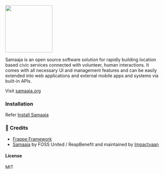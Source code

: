 <img width="150" src="https://user-images.githubusercontent.com/48166553/200232307-f539464b-522e-4771-8f1b-8ad5e430e918.png" />


Samaaja is an open source software solution for rapidly building location based civic services connected with volunteer, human interactions. It comes with all necessary UI and management features and can be easily extended into web applications and external mobile apps and systems via built-in APIs.

Visit [samaaja.org](https://samaaja.org/)

### Installation

Refer [Install Samaaja](https://samaaja.org/install)

### 🙏 Credits

- [Frappe Framework](https://github.com/frappe/frappe)
- [Samaaja](https://github.com/reapbenefit/Samaaja) by FOSS United / ReapBenefit and maintained by [Impactyaan](https://impactyaan.com)



#### License

MIT
